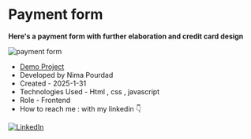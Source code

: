 # Payment form
**Here's a payment form with further elaboration and credit card design**

![payment form](https://github.com/user-attachments/assets/f7fc2c7e-295d-4b85-80ed-4586e56a8f8e)
- [Demo Project](https://nima-frontend.github.io/bank-card/)
- Developed by Nima Pourdad
- Created - 2025-1-31
- Technologies Used - Html , css , javascript
- Role - Frontend
- How to reach me : with my linkedin  👇
  
[![LinkedIn](https://img.shields.io/badge/LinkedIn-0077B5?style=for-the-badge&logo=linkedin&logoColor=white)](https://linkedin.com/in/nima-pourdad-b2a5bb331)
